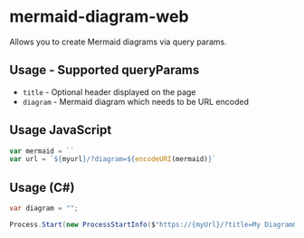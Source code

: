 # mermaid-diagram-web
Allows you to create Mermaid diagrams via query params.

## Usage - Supported queryParams
- `title` - Optional header displayed on the page
- `diagram` - Mermaid diagram which needs to be URL encoded


## Usage JavaScript
```js
var mermaid = ``
var url = `${myurl}/?diagram=${encodeURI(mermaid)}`
```


## Usage (C#)
```csharp
var diagram = "";

Process.Start(new ProcessStartInfo($"https://{myUrl}/?title=My Diagram&diagram={HttpUtility.UrlEncode(mermaidMarkdown)}") { UseShellExecute = true });
```
